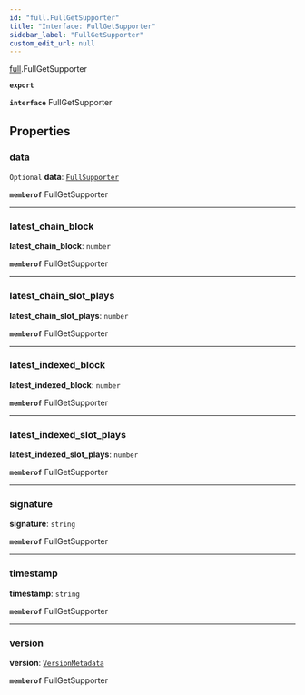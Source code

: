 ```yaml
---
id: "full.FullGetSupporter"
title: "Interface: FullGetSupporter"
sidebar_label: "FullGetSupporter"
custom_edit_url: null
---
```


[full](../namespaces/full.md).FullGetSupporter

**`export`**

**`interface`** FullGetSupporter

## Properties

### data

 `Optional` **data**: [`FullSupporter`](full.FullSupporter.md)

**`memberof`** FullGetSupporter

___

### latest\_chain\_block

 **latest\_chain\_block**: `number`

**`memberof`** FullGetSupporter

___

### latest\_chain\_slot\_plays

 **latest\_chain\_slot\_plays**: `number`

**`memberof`** FullGetSupporter

___

### latest\_indexed\_block

 **latest\_indexed\_block**: `number`

**`memberof`** FullGetSupporter

___

### latest\_indexed\_slot\_plays

 **latest\_indexed\_slot\_plays**: `number`

**`memberof`** FullGetSupporter

___

### signature

 **signature**: `string`

**`memberof`** FullGetSupporter

___

### timestamp

 **timestamp**: `string`

**`memberof`** FullGetSupporter

___

### version

 **version**: [`VersionMetadata`](full.VersionMetadata.md)

**`memberof`** FullGetSupporter
